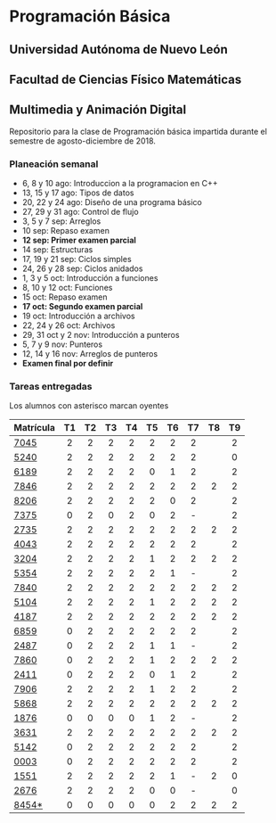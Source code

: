 # Programación Básica

## Universidad Autónoma de Nuevo León
## Facultad de Ciencias Físico Matemáticas
## Multimedia y Animación Digital

Repositorio para la clase de Programación básica impartida durante el semestre de agosto-diciembre de 2018.

### Planeación semanal

* 6, 8 y 10 ago: Introduccion a la programacion en C++
* 13, 15 y 17 ago: Tipos de datos
* 20, 22 y 24 ago: Diseño de una programa básico
* 27, 29 y 31 ago: Control de flujo
* 3, 5 y 7 sep: Arreglos
* 10 sep: Repaso examen
* **12 sep: Primer examen parcial**
* 14 sep: Estructuras
* 17, 19 y 21 sep: Ciclos simples
* 24, 26 y 28 sep: Ciclos anidados
* 1, 3 y 5 oct: Introducción a funciones
* 8, 10 y 12 oct: Funciones
* 15 oct: Repaso examen
* **17 oct: Segundo examen parcial**
* 19 oct: Introducción a archivos
* 22, 24 y 26 oct: Archivos
* 29, 31 oct y 2 nov: Introducción a punteros
* 5, 7 y 9 nov: Punteros
* 12, 14 y 16 nov: Arreglos de punteros
* **Examen final por definir**


### Tareas entregadas

Los alumnos con asterisco marcan oyentes

| Matrícula                                                            | T1 | T2 | T3 | T4 | T5 | T6 | T7 | T8 | T9 |
|:---------------------------------------------------------------------|:--:|:--:|:--:|:--:|:--:|:--:|:--:|:--:|:--:|
| [7045](https://github.com/Geekerxd/repositorio-de-gonzalo)           | 2  | 2  | 2  | 2  | 2  | 2  | 2  |    | 2  |
| [5240](https://github.com/gerardobecerra1/prograbasica2do.)          | 2  | 2  | 2  | 2  | 2  | 2  | 2  |    | 0  |
| [6189](https://github.com/Componentlime69/trabajo-PB.git)            | 2  | 2  | 2  | 2  | 0  | 1  | 2  |    | 2  |
| [7846](https://github.com/DonatoCalvillo/prograbasica)               | 2  | 2  | 2  | 2  | 2  | 2  | 2  | 2  | 2  |
| [8206](https://github.com/FranciscoJavierCamachoAlcala/Prograbacisa) | 2  | 2  | 2  | 2  | 2  | 0  | 2  |    | 2  |
| [7375](https://github.com/dlcastrob/Programacion-Basica)             | 0  | 2  | 0  | 2  | 0  | 2  | -  |    | 2  |
| [2735](https://github.com/JMCorreaGzz/Progra-Basica)                 | 2  | 2  | 2  | 2  | 2  | 2  | 2  | 2  | 2  |
| [4043](https://github.com/NancyCura/ProgramacioonBasica)             | 2  | 2  | 2  | 2  | 2  | 2  | 2  |    | 2  |
| [3204](https://github.com/DanielGarciaMazatan/Repositorio)           | 2  | 2  | 2  | 2  | 1  | 2  | 2  | 2  | 2  |
| [5354](https://github.com/ValeriaGzan/PrograBasic)                   | 2  | 2  | 2  | 2  | 2  | 1  | -  |    | 2  |
| [7840](https://github.com/Rome1317/Programacion-Basica)              | 2  | 2  | 2  | 2  | 2  | 2  | 2  | 2  | 2  |
| [5104](https://github.com/elangeladri28/Pb-1805104)                  | 2  | 2  | 2  | 2  | 1  | 2  | 2  | 2  | 2  |
| [4187](https://github.com/AlbertoHV23/1814187)                       | 2  | 2  | 2  | 2  | 2  | 2  | 2  | 2  | 2  |
| [6859](https://github.com/AldoIbarra/PBRepositorio1736859.git)       | 0  | 2  | 2  | 2  | 2  | 2  | 2  |    | 2  |
| [2487](https://github.com/emilio33moreno/repositorio-de-Emilio)      | 0  | 2  | 2  | 2  | 1  | 1  | -  |    | 2  |
| [7860](https://github.com/Angel03paredes/Programacion-basica.git)    | 0  | 2  | 2  | 2  | 1  | 2  | 2  | 2  | 2  |
| [2411](https://github.com/PamelaSRC/Progra)                          | 0  | 2  | 2  | 2  | 0  | 1  | 2  |    | 2  |
| [7906](https://github.com/luciasarahi/Tarea-2)                       | 2  | 2  | 2  | 2  | 1  | 2  | 2  |    | 2  |
| [5868](https://github.com/AlnOsvaldo/PB-1795868)                     | 2  | 2  | 2  | 2  | 2  | 2  | 2  | 2  | 2  |
| [1876](https://github.com/LupeVillarreal/PB-Repositorio-1876-)       | 0  | 0  | 0  | 0  | 1  | 2  | -  |    | 2  |
| [3631](https://github.com/Diego1803631/Tareas)                       | 2  | 2  | 2  | 2  | 2  | 2  | 2  | 2  | 2  |
| [5142](https://github.com/Raycerk/Tareas)                            | 0  | 2  | 2  | 2  | 2  | 2  | 2  |    | 2  |
| [0003](https://bitbucket.org/IssaValeria/programacion/src/master/)   | 0  | 2  | 2  | 2  | 2  | 2  | 2  |    | 2  |
| [1551](https://github.com/VianeyHernandez/Tarea-3)                   | 2  | 2  | 2  | 2  | 2  | 1  | -  | 2  | 0  |
| [2676](https://github.com/JLeonardoRM/Tareas-PB)                     | 2  | 2  | 2  | 2  | 0  | 0  | -  |    | 0  |
| [8454*](https://github.com/JairBunny/Luis-Jair)                      | 0  | 0  | 0  | 0  | 0  | 2  | 2  | 2  | 2  |